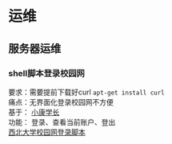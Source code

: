 # 运维

## 服务器运维
### shell脚本登录校园网
要求：需要提前下载好curl `apt-get install curl`  
痛点：无界面化登录校园网不方便  
基于： [小康学长](https://github.com/lionche)  
功能： 登录、查看当前账户、登出  
[西北大学校园网登录脚本](./NWU_login.sh)